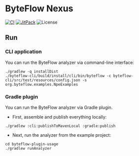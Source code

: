 # ByteFlow Nexus

[![CI](https://github.com/UnitTestBot/byteflow/actions/workflows/ci.yml/badge.svg)](https://github.com/UnitTestBot/byteflow/actions/workflows/ci.yml)
[![JitPack](https://jitpack.io/v/UnitTestBot/byteflow.svg)](https://jitpack.io/p/UnitTestBot/byteflow)
![License](https://img.shields.io/github/license/UnitTestBot/byteflow)

## Run

### CLI application

You can run the ByteFlow analyzer via command-line interface:

```shell
./gradlew -q installDist
./byteflow-cli/build/install/cli/bin/byteflow -c byteflow-cli/src/test/resources/config.json -s org.byteflow.examples.NpeExamples
```

### Gradle plugin

You can run the ByteFlow analyzer via Gradle plugin.

- First, assemble and publish everything locally:

```shell
./gradlew :cli:publishToMavenLocal :gradle:publish
```

- Next, run the analyzer from the example project:

```shell
cd byteflow-plugin-usage
./gradlew runAnalyzer
```
